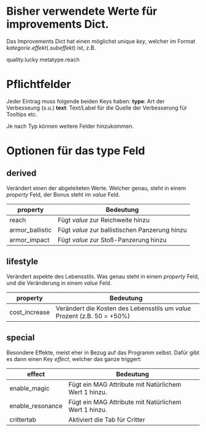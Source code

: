 # Bisher verwendete Werte für improvements Dict.

Das Improvements Dict hat einen möglichst unique _key_, welcher im Format
_kategorie_._effekt_(._subeffekt_) ist, z.B.

quality.lucky
metatype.reach


# Pflichtfelder
Jeder Eintrag muss folgende beiden Keys haben:
__type__: Art der Verbesseung (s.u.)
__text__: Text/Label für die Quelle der Verbesserung für Tooltips etc.

Je nach Typ können weitere Felder hinzukommen.


# Optionen für das type Feld
## derived
Verändert einen der abgeleiteten Werte. Welcher genau, steht in einem _property_
Feld, der Bonus steht im _value_ Feld.

| property         | Bedeutung
| ------           | -------
| reach            | Fügt _value_ zur Reichweite hinzu
| armor_ballistic  | Fügt _value_ zur ballistischen Panzerung hinzu
| armor_impact     | Fügt _value_ zur Stoß-Panzerung hinzu


## lifestyle
Verändert aspekte des Lebensstils. Was genau steht in einem _property_ Feld,
und die Veränderung in einem _value_ Feld.

| property         | Bedeutung
| ------           | -------
| cost_increase    | Verändert die Kosten des Lebensstils um _value_ Prozent (z.B. 50 = +50%)


## special
Besondere Effekte, meist eher in Bezug auf das Programm selbst. Dafür gibt es dann
einen Key _effect_, welcher das ganze triggert:

| effect           | Bedeutung
| ------           | -------
| enable_magic     | Fügt ein MAG Attribute mit Natürlichem Wert 1 hinzu.
| enable_resonance | Fügt ein MAG Attribute mit Natürlichem Wert 1 hinzu.
| crittertab       | Aktiviert die Tab für Critter